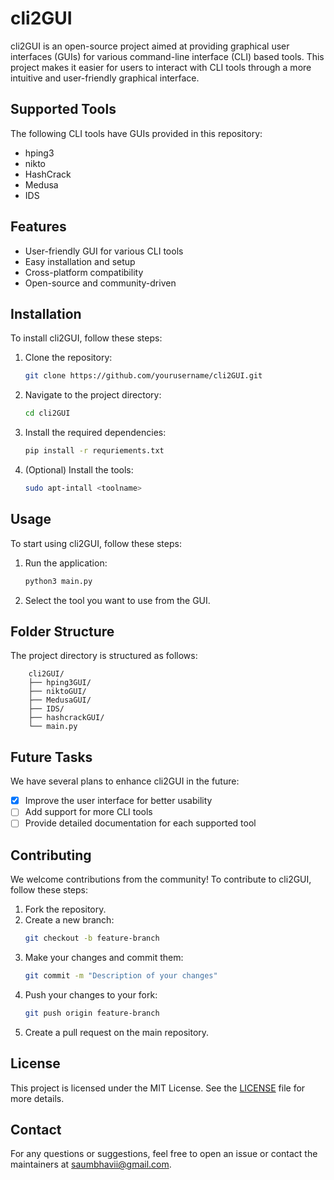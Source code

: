 # cli2GUI

cli2GUI is an open-source project aimed at providing graphical user interfaces (GUIs) for various command-line interface (CLI) based tools. This project makes it easier for users to interact with CLI tools through a more intuitive and user-friendly graphical interface.

## Supported Tools
The following CLI tools have GUIs provided in this repository:
- hping3
- nikto
- HashCrack
- Medusa
- IDS

## Features
- User-friendly GUI for various CLI tools
- Easy installation and setup
- Cross-platform compatibility
- Open-source and community-driven

## Installation
To install cli2GUI, follow these steps:

1. Clone the repository:
    ```sh
    git clone https://github.com/yourusername/cli2GUI.git
    ```
2. Navigate to the project directory:
    ```sh
    cd cli2GUI
    ```
3. Install the required dependencies:
    ```sh
    pip install -r requriements.txt
    ```
4. (Optional) Install the tools:
    ```sh
    sudo apt-intall <toolname>
    ```

## Usage
To start using cli2GUI, follow these steps:

1. Run the application:
    ```sh
    python3 main.py
    ```
2. Select the tool you want to use from the GUI.

## Folder Structure
The project directory is structured as follows:

```
    cli2GUI/
    ├── hping3GUI/
    ├── niktoGUI/
    ├── MedusaGUI/
    ├── IDS/
    ├── hashcrackGUI/
    └── main.py
```

## Future Tasks
We have several plans to enhance cli2GUI in the future:
- [x] Improve the user interface for better usability
- [ ] Add support for more CLI tools
- [ ] Provide detailed documentation for each supported tool

## Contributing
We welcome contributions from the community! To contribute to cli2GUI, follow these steps:

1. Fork the repository.
2. Create a new branch:
    ```sh
    git checkout -b feature-branch
    ```
3. Make your changes and commit them:
    ```sh
    git commit -m "Description of your changes"
    ```
4. Push your changes to your fork:
    ```sh
    git push origin feature-branch
    ```
5. Create a pull request on the main repository.

## License
This project is licensed under the MIT License. See the [LICENSE](LICENSE) file for more details.

## Contact
For any questions or suggestions, feel free to open an issue or contact the maintainers at [saumbhavii@gmail.com](mailto:saumbhavii@gmail.com).
